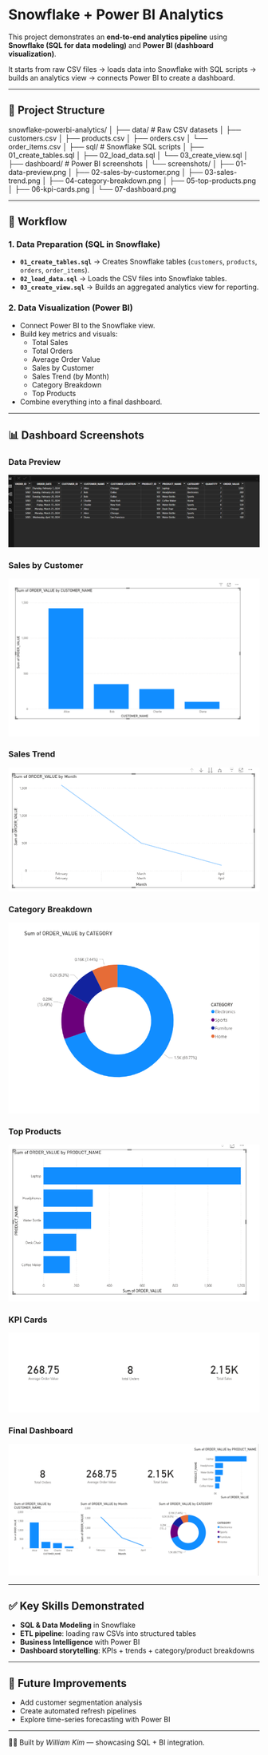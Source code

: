 # Snowflake + Power BI Analytics

This project demonstrates an **end-to-end analytics pipeline** using **Snowflake (SQL for data modeling)** and **Power BI (dashboard visualization)**.  

It starts from raw CSV files → loads data into Snowflake with SQL scripts → builds an analytics view → connects Power BI to create a dashboard.

---

## 📂 Project Structure
snowflake-powerbi-analytics/
│
├── data/ # Raw CSV datasets
│ ├── customers.csv
│ ├── products.csv
│ ├── orders.csv
│ └── order_items.csv
│
├── sql/ # Snowflake SQL scripts
│ ├── 01_create_tables.sql
│ ├── 02_load_data.sql
│ └── 03_create_view.sql
│
├── dashboard/ # Power BI screenshots
│ └── screenshots/
│ ├── 01-data-preview.png
│ ├── 02-sales-by-customer.png
│ ├── 03-sales-trend.png
│ ├── 04-category-breakdown.png
│ ├── 05-top-products.png
│ ├── 06-kpi-cards.png
│ └── 07-dashboard.png

---

## 🚀 Workflow

### 1. Data Preparation (SQL in Snowflake)
- **`01_create_tables.sql`** → Creates Snowflake tables (`customers`, `products`, `orders`, `order_items`).  
- **`02_load_data.sql`** → Loads the CSV files into Snowflake tables.  
- **`03_create_view.sql`** → Builds an aggregated analytics view for reporting.  

### 2. Data Visualization (Power BI)
- Connect Power BI to the Snowflake view.  
- Build key metrics and visuals:  
  - Total Sales  
  - Total Orders  
  - Average Order Value  
  - Sales by Customer  
  - Sales Trend (by Month)  
  - Category Breakdown  
  - Top Products  
- Combine everything into a final dashboard.  

---

## 📊 Dashboard Screenshots

### Data Preview
![Data Preview](dashboard/screenshots/01-data-preview.png)

### Sales by Customer
![Sales by Customer](dashboard/screenshots/02-sales-by-customer.png)

### Sales Trend
![Sales Trend](dashboard/screenshots/03-sales-trend.png)

### Category Breakdown
![Category Breakdown](dashboard/screenshots/04-category-breakdown.png)

### Top Products
![Top Products](dashboard/screenshots/05-top-products.png)

### KPI Cards
![KPI Cards](dashboard/screenshots/06-kpi-cards.png)

### Final Dashboard
![Dashboard](dashboard/screenshots/07-dashboard.png)

---

## ✅ Key Skills Demonstrated
- **SQL & Data Modeling** in Snowflake  
- **ETL pipeline**: loading raw CSVs into structured tables  
- **Business Intelligence** with Power BI  
- **Dashboard storytelling**: KPIs + trends + category/product breakdowns  

---

## 📌 Future Improvements
- Add customer segmentation analysis  
- Create automated refresh pipelines  
- Explore time-series forecasting with Power BI  

---

👨‍💻 Built by *William Kim* — showcasing SQL + BI integration.
